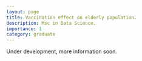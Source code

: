 ```yaml
---
layout: page
title: Vaccination effect on elderly population.
description: Msc in Data Science. 
importance: 1
category: graduate
---
```


Under development, more information soon. 
